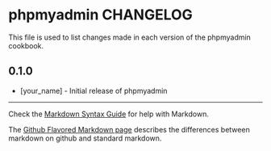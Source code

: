 phpmyadmin CHANGELOG
====================

This file is used to list changes made in each version of the phpmyadmin cookbook.

0.1.0
-----
- [your_name] - Initial release of phpmyadmin

- - -
Check the [Markdown Syntax Guide](http://daringfireball.net/projects/markdown/syntax) for help with Markdown.

The [Github Flavored Markdown page](http://github.github.com/github-flavored-markdown/) describes the differences between markdown on github and standard markdown.
